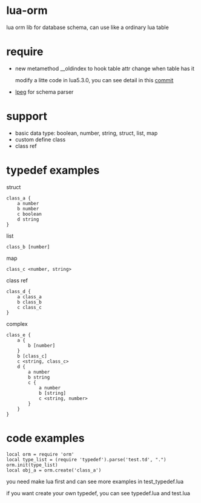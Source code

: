 # lua-orm
lua orm lib for database schema, can use like a ordinary lua table

# require
- new metamethod __oldindex to hook table attr change when table has it

  modify a litte code in lua5.3.0, you can see detail in this 
  <a href="https://github.com/pigparadise/lua-orm/commit/8079829b3c3f3a3714c3a947a533e51aa43afd26" target="_blank">commit</a>
  
- [lpeg](http://www.inf.puc-rio.br/~roberto/lpeg/) for schema parser

# support
- basic data type: boolean, number, string, struct, list, map
- custom define class
- class ref

# typedef examples
struct
```
class_a {
    a number
    b number
    c boolean
    d string
}
```
list
```
class_b [number]
```
map
```
class_c <number, string>
```

class ref
```
class_d {
    a class_a
    b class_b
    c class_c
}
```

complex
```
class_e {
    a {
        b [number]
    }
    b [class_c]
    c <string, class_c>
    d {
        a number
        b string
        c {
            a number
            b [string]
            c <string, number>
        }
    }
}
```

# code examples
```
local orm = require 'orm'
local type_list = (require 'typedef').parse('test.td', ".")
orm.init(type_list)
local obj_a = orm.create('class_a')
```

you need make lua first and can see more examples in test_typedef.lua

if you want create your own typedef, you can see typedef.lua and test.lua


